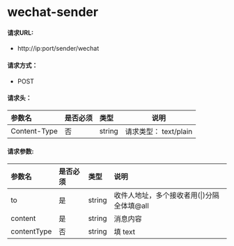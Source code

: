 # wechat-sender

#### 请求URL:

- http://ip:port/sender/wechat

#### 请求方式：

- POST

#### 请求头：

|参数名|是否必须|类型|说明|
|:----    |:---|:----- |-----   |
|Content-Type |否  |string |请求类型： text/plain   |



#### 请求参数:

|参数名|是否必须|类型|说明|
|:----    |:---|:----- |:-----   |
|to| 是  |string | 收件人地址，多个接收者用(&#124;)分隔 全体填@all|
|content|是  |string | 消息内容|
|contentType|否  |string |填 text|
